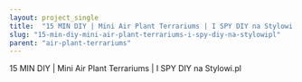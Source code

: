 ```yaml
---
layout: project_single
title:  "15 MIN DIY | Mini Air Plant Terrariums | I SPY DIY na Stylowi.pl"
slug: "15-min-diy-mini-air-plant-terrariums-i-spy-diy-na-stylowipl"
parent: "air-plant-terrariums"
---
```

15 MIN DIY | Mini Air Plant Terrariums | I SPY DIY na Stylowi.pl
